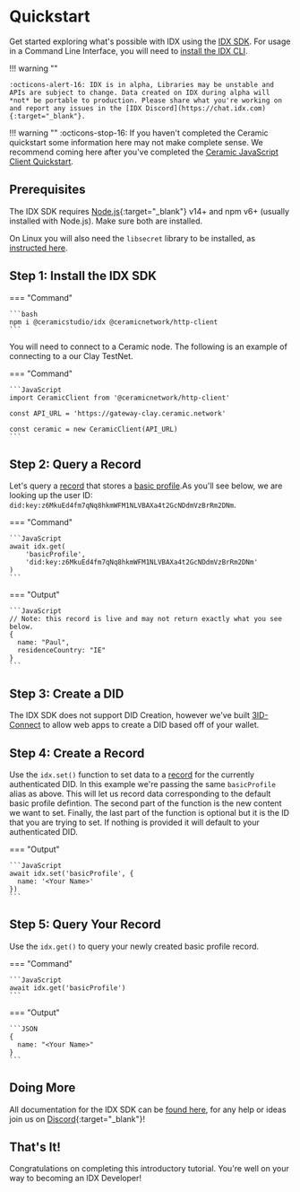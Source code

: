 # Quickstart

Get started exploring what's possible with IDX using the [IDX SDK](../reference/idx.md). For usage in a Command Line Interface, you will need to [install the IDX CLI](../reference/cli.md).

!!! warning ""

    :octicons-alert-16: IDX is in alpha, Libraries may be unstable and APIs are subject to change. Data created on IDX during alpha will *not* be portable to production. Please share what you're working on and report any issues in the [IDX Discord](https://chat.idx.com){:target="_blank"}.

!!! warning ""
    :octicons-stop-16: If you haven't completed the Ceramic quickstart some information here may not make complete sense. We recommend coming here after you've completed the [Ceramic JavaScript Client Quickstart](../../build/javascript/quick-start.md).

## **Prerequisites**

The IDX SDK requires [Node.js](https://nodejs.org/){:target="_blank"} v14+ and npm v6+ (usually installed with Node.js). Make sure both are installed.

On Linux you will also need the `libsecret` library to be installed, as [instructed here](https://github.com/atom/node-keytar#on-linux).

## **Step 1: Install the IDX SDK**

=== "Command"

    ```bash
    npm i @ceramicstudio/idx @ceramicnetwork/http-client
    ```

You will need to connect to a Ceramic node. The following is an example of connecting to a our Clay TestNet.

=== "Command"

    ```JavaScript
    import CeramicClient from '@ceramicnetwork/http-client'

    const API_URL = 'https://gateway-clay.ceramic.network'

    const ceramic = new CeramicClient(API_URL)
    ```

## **Step 2: Query a Record**
Let's query a [record](../../learn/glossary.md#record) that stores a [basic profile](../../guides/definitions/default.md#basic-profile).As you'll see below, we are looking up the user ID: `did:key:z6MkuEd4fm7qNq8hkmWFM1NLVBAXa4t2GcNDdmVzBrRm2DNm`.

=== "Command"

    ```JavaScript
    await idx.get(
        'basicProfile', 
        'did:key:z6MkuEd4fm7qNq8hkmWFM1NLVBAXa4t2GcNDdmVzBrRm2DNm'
    )
    ```

=== "Output"

    ```JavaScript
    // Note: this record is live and may not return exactly what you see below.
    {
      name: "Paul",
      residenceCountry: "IE"
    }
    ```

## **Step 3: Create a DID**
The IDX SDK does not support DID Creation, however we've built [3ID-Connect](../../authentication/3id-did/3id-connect.md) to allow web apps to create a DID based off of your wallet.

## **Step 4: Create a Record**

Use the `idx.set()` function to set data to a [record](../../learn/glossary.md#record) for the currently authenticated DID. In this example we're passing the same `basicProfile` alias as above. This will let us record data corresponding to the default basic profile defintion. The second part of the function is the new content we want to set. Finally, the last part of the function is optional but it is the ID that you are trying to set. If nothing is provided it will default to your authenticated DID.

=== "Output"

    ```JavaScript
    await idx.set('basicProfile', {
      name: '<Your Name>'
    })
    ```

## **Step 5: Query Your Record**

Use the `idx.get()` to query your newly created basic profile record.

=== "Command"

    ```JavaScript
    await idx.get('basicProfile')
    ```

=== "Output"

    ```JSON
    {
      name: "<Your Name>" 
    }
    ```

## **Doing More**

All documentation for the IDX SDK can be [found here](../reference/idx.md), for any help or ideas join us on [Discord](https://chat.idx.com){:target="_blank"}!

## **That's It!**

Congratulations on completing this introductory tutorial. You're well on your way to becoming an IDX Developer!
